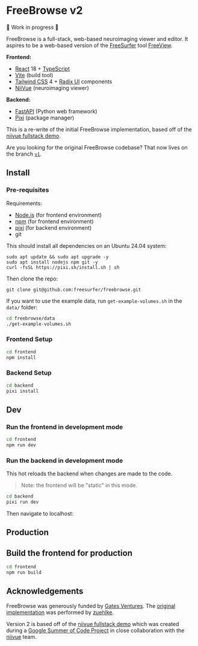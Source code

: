 # FreeBrowse v2

🚧 Work in progress 🚧

FreeBrowse is a full-stack, web-based neuroimaging viewer and editor.  It
aspires to be a web-based version of the
[FreeSurfer](surfer.nmr.mgh.harvard.edu) tool
[FreeView](surfer.nmr.mgh.harvard.edu/fswiki/FreeviewGuide).

**Frontend:**
- [React](https://react.dev) 18 + [TypeScript](https://www.typescriptlang.org)
- [Vite](https://vite.dev) (build tool)
- [Tailwind CSS](https://tailwindcss.com) 4 + [Radix UI](https://www.radix-ui.com) components
- [NiiVue](https://github.com/niivue/niivue) (neuroimaging viewer)

**Backend:**
- [FastAPI](https://fastapi.tiangolo.com) (Python web framework)
- [Pixi](https://pixi.sh) (package manager)

This is a re-write of the initial FreeBrowse implementation, based off of the
[niivue fullstack demo](https://github.com/niivue/fullstack-niivue-demo/).

Are you looking for the original FreeBrowse codebase?  That now lives on the
branch [`v1`](https://github.com/freesurfer/freebrowse/tree/v1).

## Install

### Pre-requisites

Requirements:
- [Node.js](https://nodejs.org) (for frontend environment)
- [npm](https://www.npmjs.com) (for frontend environment)
- [pixi](https://pixi.sh) (for backend environment)
- git

This should install all dependencies on an Ubuntu 24.04 system:

```
sudo apt update && sudo apt upgrade -y
sudo apt install nodejs npm git -y
curl -fsSL https://pixi.sh/install.sh | sh
```

Then clone the repo:

```
git clone git@github.com:freesurfer/freebrowse.git
```

If you want to use the example data, run `get-example-volumes.sh` in the `data/` folder:

```bash
cd freebrowse/data
./get-example-volumes.sh
```

### Frontend Setup

```bash
cd frontend
npm install
```

### Backend Setup

```bash
cd backend
pixi install
```

## Dev

### Run the frontend in development mode

```bash
cd frontend
npm run dev
```

### Run the backend in development mode

This hot reloads the backend when changes are made to the code.

> Note: the frontend will be "static" in this mode.

```bash
cd backend
pixi run dev
```

Then navigate to localhost:

## Production

## Build the frontend for production

```bash
cd frontend
npm run build
```

## Acknowledgements

FreeBrowse was generously funded by
[Gates Ventures](https://en.wikipedia.org/wiki/Gates_Ventures).  The [original
implementation](https://github.com/freesurfer/freebrowse/tree/v1) was performed
by [zuehlke](https://www.zuehlke.com).

Version 2 is based off of the
[niivue fullstack demo](https://github.com/niivue/fullstack-niivue-demo/) which
was created during a
[Google Summer of Code Project](https://summerofcode.withgoogle.com/programs/2025/projects/h9cDmi0E)
in close collaboration with the [niivue](https://niivue.com) team.
